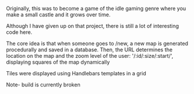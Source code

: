 Originally, this was to become a game of the idle gaming genre where you make a small castle and it grows over time. 

Although I have given up on that project, there is still a lot of interesting code here.

The core idea is that when someone goes to /new, a new map is generated procedurally and saved in a database. 
Then, the URL determines the location on the map and the zoom level of the user: '/:id/:size/:start/', displaying squares of the map dynamically

Tiles were displayed using Handlebars templates in a grid

Note- build is currently broken
